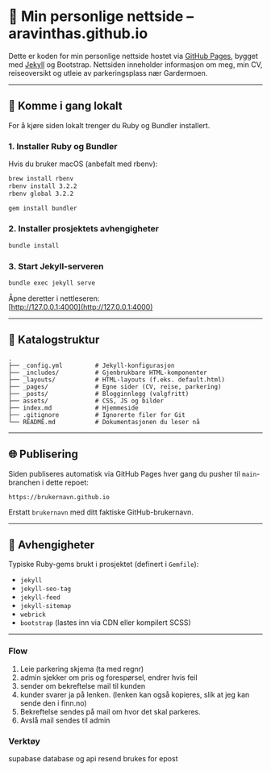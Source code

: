 # 👤 Min personlige nettside – aravinthas.github.io

Dette er koden for min personlige nettside hostet via [GitHub Pages](https://pages.github.com/), bygget med [Jekyll](https://jekyllrb.com/) og Bootstrap. Nettsiden inneholder informasjon om meg, min CV, reiseoversikt og utleie av parkeringsplass nær Gardermoen.

---

## 🚀 Komme i gang lokalt

For å kjøre siden lokalt trenger du Ruby og Bundler installert.

### 1. Installer Ruby og Bundler

Hvis du bruker macOS (anbefalt med rbenv):

```bash
brew install rbenv
rbenv install 3.2.2
rbenv global 3.2.2

gem install bundler
```

### 2. Installer prosjektets avhengigheter

```bash
bundle install
```

### 3. Start Jekyll-serveren

```bash
bundle exec jekyll serve
```

Åpne deretter i nettleseren:  
[http://127.0.0.1:4000](http://127.0.0.1:4000)

---

## 📁 Katalogstruktur

```text
.
├── _config.yml         # Jekyll-konfigurasjon
├── _includes/          # Gjenbrukbare HTML-komponenter
├── _layouts/           # HTML-layouts (f.eks. default.html)
├── _pages/             # Egne sider (CV, reise, parkering)
├── _posts/             # Blogginnlegg (valgfritt)
├── assets/             # CSS, JS og bilder
├── index.md            # Hjemmeside
├── .gitignore          # Ignorerte filer for Git
└── README.md           # Dokumentasjonen du leser nå
```

---

## 🌐 Publisering

Siden publiseres automatisk via GitHub Pages hver gang du pusher til `main`-branchen i dette repoet:

```
https://brukernavn.github.io
```

Erstatt `brukernavn` med ditt faktiske GitHub-brukernavn.

---

## 🧱 Avhengigheter

Typiske Ruby-gems brukt i prosjektet (definert i `Gemfile`):

- `jekyll`
- `jekyll-seo-tag`
- `jekyll-feed`
- `jekyll-sitemap`
- `webrick`
- `bootstrap` (lastes inn via CDN eller kompilert SCSS)

---


### Flow
1. Leie parkering skjema (ta med regnr)
2. admin sjekker om pris og forespørsel, endrer hvis feil
3. sender om bekreftelse mail til kunden
4. kunder svarer ja på lenken. (lenken kan også kopieres, slik at jeg kan sende den i finn.no)
5. Bekreftelse sendes på mail om hvor det skal parkeres.
6. Avslå mail sendes til admin

### Verktøy
supabase database og api
resend brukes for epost
